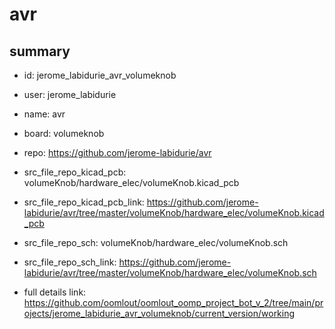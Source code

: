 # avr
 
## summary 
* id: jerome_labidurie_avr_volumeknob
* user: jerome_labidurie
* name: avr
* board: volumeknob
* repo: https://github.com/jerome-labidurie/avr
* src_file_repo_kicad_pcb: volumeKnob/hardware_elec/volumeKnob.kicad_pcb
* src_file_repo_kicad_pcb_link: https://github.com/jerome-labidurie/avr/tree/master/volumeKnob/hardware_elec/volumeKnob.kicad_pcb


* src_file_repo_sch: volumeKnob/hardware_elec/volumeKnob.sch
* src_file_repo_sch_link: https://github.com/jerome-labidurie/avr/tree/master/volumeKnob/hardware_elec/volumeKnob.sch
* full details link: https://github.com/oomlout/oomlout_oomp_project_bot_v_2/tree/main/projects/jerome_labidurie_avr_volumeknob/current_version/working  







